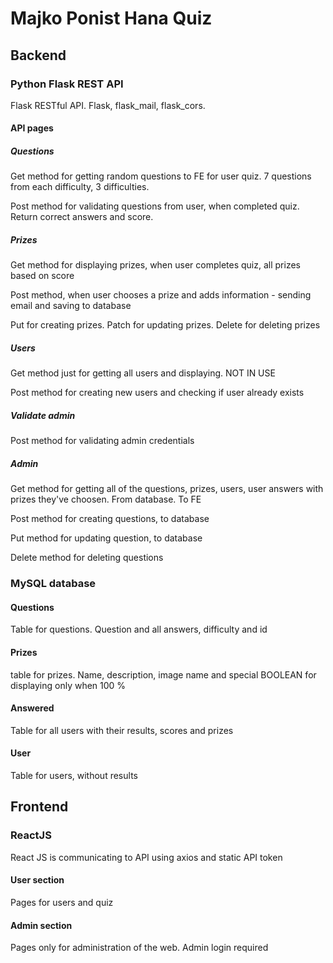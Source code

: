 # Majko Ponist Hana Quiz


## Backend
### Python Flask REST API
Flask RESTful API. Flask, flask_mail, flask_cors.

#### API pages
##### Questions
Get method for getting random questions to FE for user quiz. 7 questions from each difficulty, 3 difficulties.

Post method for validating questions from user, when completed quiz. Return correct answers and score.

##### Prizes
Get method for displaying prizes, when user completes quiz, all prizes based on score

Post method, when user chooses a prize and adds information - sending email and saving to database

Put for creating prizes.
Patch for updating prizes.
Delete for deleting prizes

##### Users
Get method just for getting all users and displaying. NOT IN USE

Post method for creating new users and checking if user already exists

##### Validate admin
Post method for validating admin credentials

##### Admin
Get method for getting all of the questions, prizes, users, user answers with prizes they've choosen. From database. To FE

Post method for creating questions, to database

Put method for updating question, to database

Delete method for deleting questions


### MySQL database
#### Questions
Table for questions. Question and all answers, difficulty and id

#### Prizes
table for prizes. Name, description, image name and special BOOLEAN for displaying only when 100 %

#### Answered
Table for all users with their results, scores and prizes

#### User
Table for users, without results


## Frontend
### ReactJS
React JS is communicating to API using axios and static API token
#### User section
Pages for users and quiz
#### Admin section
Pages only for administration of the web. Admin login required